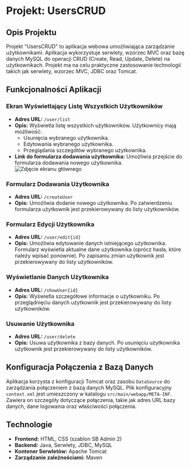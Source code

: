 # Projekt: UsersCRUD

## Opis Projektu

Projekt "UsersCRUD" to aplikacja webowa umożliwiająca zarządzanie użytkownikami. Aplikacja wykorzystuje serwlety, wzorzec MVC oraz bazę danych MySQL do operacji CRUD (Create, Read, Update, Delete) na użytkownikach. Projekt ma na celu praktyczne zastosowanie technologii takich jak serwlety, wzorzec MVC, JDBC oraz Tomcat.

## Funkcjonalności Aplikacji

### Ekran Wyświetlający Listę Wszystkich Użytkowników
- **Adres URL:** `/user/list`
- **Opis:** Wyświetla listę wszystkich użytkowników. Użytkownicy mają możliwość:
  - Usunięcia wybranego użytkownika.
  - Edytowania wybranego użytkownika.
  - Przeglądania szczegółów wybranego użytkownika.
- **Link do formularza dodawania użytkownika:** Umożliwia przejście do formularza dodawania nowego użytkownika.
  ![Zdjęcie ekranu głównego](img/Screenshotfrom2025-03-1718-36-06.png)
### Formularz Dodawania Użytkownika
- **Adres URL:** `/createUser`
- **Opis:** Umożliwia dodanie nowego użytkownika. Po zatwierdzeniu formularza użytkownik jest przekierowywany do listy użytkowników.

### Formularz Edycji Użytkownika
- **Adres URL:** `/user/edit{id}`
- **Opis:** Umożliwia edytowanie danych istniejącego użytkownika. Formularz wyświetla aktualne dane użytkownika (oprócz hasła, które należy wpisać ponownie). Po zapisaniu zmian użytkownik jest przekierowywany do listy użytkowników.

### Wyświetlanie Danych Użytkownika
- **Adres URL:** `/showUser{id}`
- **Opis:** Wyświetla szczegółowe informacje o użytkowniku. Po przeglądnięciu danych użytkownik jest przekierowywany do listy użytkowników.

### Usuwanie Użytkownika
- **Adres URL:** `/user/delete`
- **Opis:** Usuwa użytkownika z bazy danych. Po usunięciu użytkownika użytkownik jest przekierowywany do listy użytkowników.

## Konfiguracja Połączenia z Bazą Danych

Aplikacja korzysta z konfiguracji Tomcat oraz zasobu `DataSource` do zarządzania połączeniem z bazą danych MySQL. Plik konfiguracyjny `context.xml` jest umieszczony w katalogu `src/main/webapp/META-INF`. Zawiera on szczegóły dotyczące połączenia, takie jak adres URL bazy danych, dane logowania oraz właściwości połączenia.

## Technologie

- **Frontend:** HTML, CSS (szablon SB Admin 2)
- **Backend:** Java, Serwlety, JDBC, MySQL
- **Kontener Serwletów:** Apache Tomcat
- **Zarządzanie zależnościami:** Maven

